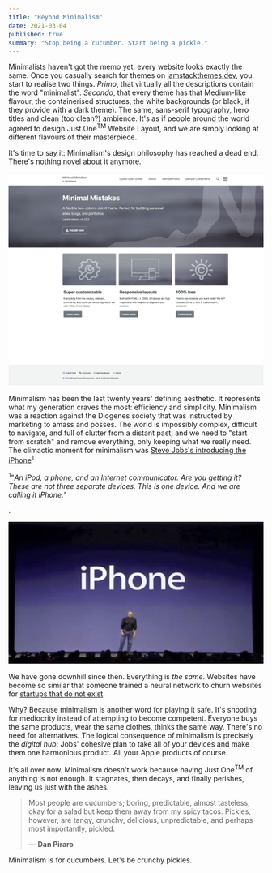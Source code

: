 ```yaml
---
title: "Beyond Minimalism"
date: 2021-03-04
published: true
summary: "Stop being a cucumber. Start being a pickle."
---
```


Minimalists haven't got the memo yet: every website looks exactly the same. Once you casually search for themes on [jamstackthemes.dev](https://jamstackthemes.dev/theme/), you start to realise two things. _Primo_, that virtually all the descriptions contain the word "minimalist". _Secondo_, that every theme has that Medium-like flavour, the containerised structures, the white backgrounds (or black, if they provide with a dark theme). The same, sans-serif typography, hero titles and clean (too clean?) ambience.
It's as if people around the world agreed to design Just One<sup>TM</sup> Website Layout, and we are simply looking at different flavours of their masterpiece.

It's time to say it: Minimalism's design philosophy has reached a dead end. There's nothing novel about it anymore.

![Minimal Mistakes, the most popular template on JamstackThemes](./minimal-mistakes.png)

Minimalism has been the last twenty years' defining aesthetic. It represents what my generation craves the most: efficiency and simplicity. Minimalism was a reaction against the Diogenes society that was instructed by marketing to amass and posses. The world is impossibly complex, difficult to navigate, and full of clutter from a distant past, and we need to "start from scratch" and
remove everything, only keeping what we really need. The climactic moment for minimalism was [Steve Jobs's introducing the iPhone](https://www.youtube.com/watch?v=x7qPAY9JqE4&t=1m24s)<sup>1</sup><p class="sidenote"><sup>1</sup>"<em>An iPod, a phone, and an Internet communicator. Are you getting it? These are not three separate devices. This is one device. And we are calling it iPhone.</em>"</p>.

![Steve Jobs Introducing The iPhone At MacWorld 2007](./SteveJobsIntroducingTheiPhoneAtMacWorld2007.png)

We have gone downhill since then. Everything is _the same_. Websites have become so similar that someone trained a neural network
to churn websites for [startups that do not exist](https://thisstartupdoesnotexist.com/).

Why? Because minimalism is another word for playing it safe. It's shooting for mediocrity instead of attempting to become competent. Everyone buys the same products, wear the same clothes, thinks the same way. There's no need for alternatives. The logical consequence of minimalism is precisely the _digital hub_: Jobs' cohesive plan to take all of your devices and make them one harmonious product. All your Apple products of course.

It's all over now. Minimalism doesn't work because having Just One<sup>TM</sup> of anything is not enough. It stagnates, then decays, and finally perishes, leaving us just with the ashes.

> Most people are cucumbers; boring, predictable, almost tasteless, okay for a salad but keep them away from my spicy tacos. Pickles, however, are tangy, crunchy, delicious, unpredictable, and perhaps most importantly, pickled.
>
> — **Dan Piraro**

Minimalism is for cucumbers. Let's be crunchy pickles.
